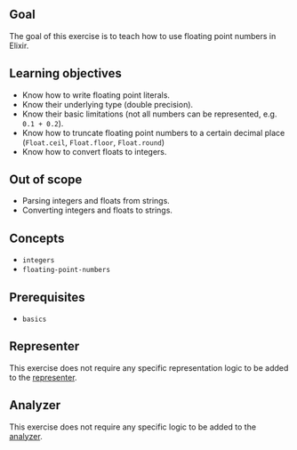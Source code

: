 ## Goal

The goal of this exercise is to teach how to use floating point numbers in Elixir.

## Learning objectives

- Know how to write floating point literals.
- Know their underlying type (double precision).
- Know their basic limitations (not all numbers can be represented, e.g. `0.1 + 0.2`).
- Know how to truncate floating point numbers to a certain decimal place (`Float.ceil`, `Float.floor`, `Float.round`)
- Know how to convert floats to integers.

## Out of scope

- Parsing integers and floats from strings.
- Converting integers and floats to strings.

## Concepts

- `integers`
- `floating-point-numbers`

## Prerequisites

- `basics`

## Representer

This exercise does not require any specific representation logic to be added to the [representer][representer].

## Analyzer

This exercise does not require any specific logic to be added to the [analyzer][analyzer].

[analyzer]: https://github.com/exercism/elixir-analyzer
[representer]: https://github.com/exercism/elixir-representer
